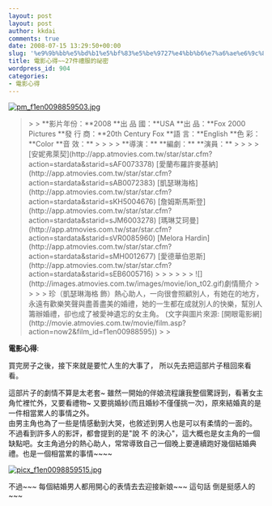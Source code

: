 ```yaml
---
layout: post
layout: post
author: kkdai
comments: true
date: 2008-07-15 13:29:50+00:00
slug: '%e9%9b%bb%e5%bd%b1%e5%bf%83%e5%be%9727%e4%bb%b6%e7%a6%ae%e6%9c%8d%e7%9a%84%e7%a5%95%e5%af%86'
title: 電影心得~~27件禮服的祕密
wordpress_id: 904
categories:
- 電影心得
---
```


[![pm_f1en0098859503.jpg](http://static.flickr.com/3212/2670149726_46ec95d315.jpg)](http://www.flickr.com/photos/27643002@N00/2670149726/)

 

<blockquote>  
> 
> **影片年份：**2008         
**出 品 國：**USA         
**出 品：**Fox 2000 Pictures         
**發 行 商：**20th Century Fox         
**語 言：**English         
**色 彩：**Color         
**音 效：**
> 
>    
> 
> **導演：** **編劇：** **演員：**
> 
>    
> 
> [安妮弗萊契](http://app.atmovies.com.tw/star/star.cfm?action=stardata&starid=sAF0073378)         
[愛蘭布羅許麥基納](http://app.atmovies.com.tw/star/star.cfm?action=stardata&starid=sAB0072383)         
[凱瑟琳海格](http://app.atmovies.com.tw/star/star.cfm?action=stardata&starid=sKH5004676)         
[詹姆斯馬斯登](http://app.atmovies.com.tw/star/star.cfm?action=stardata&starid=sJM6003278)         
[瑪琳艾珂曼](http://app.atmovies.com.tw/star/star.cfm?action=stardata&starid=sVR0085960)         
[Melora Hardin](http://app.atmovies.com.tw/star/star.cfm?action=stardata&starid=sMH0012677)         
[愛德華伯恩斯](http://app.atmovies.com.tw/star/star.cfm?action=stardata&starid=sEB6005716)
> 
>    
> 
>    
> 
> ![](http://images.atmovies.com.tw/images/movie/ion_t02.gif)劇情簡介
> 
>    
> 
> 珍（凱瑟琳海格 飾）熱心助人，一向很會照顧別人，有她在的地方，永遠有歡樂笑聲與盡善盡美的婚禮，她的一生都在成就別人的快樂，幫別人籌辦婚禮，卻也成了被愛神遺忘的女主角。        
(文字與圖片來源: [開眼電影網](http://movie.atmovies.com.tw/movie/film.asp?action=now2&film_id=f1en00988595))
> 
> </blockquote>

 

**電影心得**:

 

買完房子之後，接下來就是要忙人生的大事了， 所以先去把這部片子租回來看看。

 


<!-- more -->
  

    
這部片子的劇情不算是太老套~ 雖然一開始的伴娘流程讓我整個驚訝到，看著女主角忙裡忙外，又要看禮物~ 又要挑婚紗(而且婚紗不僅僅挑一次)，原來結婚真的是一件相當累人的事情之外。       
由男主角也為了一些是情感動到大哭，也敘述到男人也是可以有柔情的一面的。       
不過看到許多人的影評，都會提到的是"說 不 的決心"，這大概也是女主角的一個缺點吧。女主角過分的熱心助人，常常導致自己一個晚上要連續跑好幾個結婚典禮。也是一個相當累的事情~~~~ 

 

[![picx_f1en0098859515.jpg](http://static.flickr.com/3111/2669328029_584909d6a4.jpg)](http://www.flickr.com/photos/27643002@N00/2669328029/)

 

 

不過~~~ 每個結婚男人都用開心的表情去去迎接新娘~~~ 這句話 倒是挺感人的~~~
